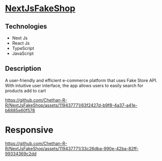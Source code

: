 # [NextJsFakeShop](https://rrshopping.vercel.app/)

## Technologies

* Next Js
* React Js
* TypeScript
* JavaScript

## Description

A user-friendly and efficient e-commerce platform that uses Fake Store API. With intuitive user interface, the app allows users to easily search for products add to cart


https://github.com/Chethan-R-R/NextJsFakeShop/assets/119437771/63f2427d-b9f8-4a37-a41e-b6885e60f578

# Responsive

https://github.com/Chethan-R-R/NextJsFakeShop/assets/119437771/33c26dba-990e-42ba-82ff-99334369c2dd
